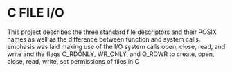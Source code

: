 # C FILE I/O
This project describes the three standard file descriptors and their POSIX names as well as the difference between function and system calls.
emphasis was laid making use of the I/O system calls open, close, read, and write and the flags O_RDONLY, WR_ONLY, and O_RDWR to create, open, close, read, write, set permissions of files in C
